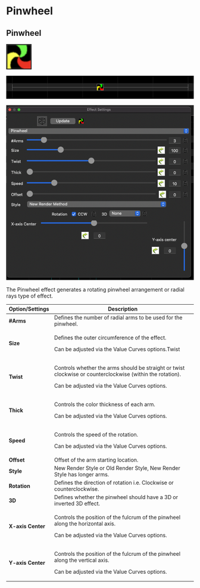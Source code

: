 # Pinwheel

## Pinwheel

![Icon](<../../.gitbook/assets/image (207) (1).png>)

![Sequencer Grid](<../../.gitbook/assets/image (640).png>)

![](<../../.gitbook/assets/image (559).png>)

The Pinwheel effect generates a rotating pinwheel arrangement or radial rays type of effect.

| Option/Settings   | Description                                                                                                                                                           |
| ----------------- | --------------------------------------------------------------------------------------------------------------------------------------------------------------------- |
| **#Arms**         | Defines the number of radial arms to be used for the pinwheel.                                                                                                        |
| **Size**          | <p>Defines the outer circumference of the effect.</p><p>Can be adjusted via the Value Curves options.Twist</p>                                                        |
| **Twist**         | <p>Controls whether the arms should be straight or twist clockwise or counterclockwise (within the rotation).</p><p>Can be adjusted via the Value Curves options.</p> |
| **Thick**         | <p>Controls the color thickness of each arm.</p><p>Can be adjusted via the Value Curves options.</p>                                                                  |
| **Speed**         | <p>Controls the speed of the rotation.</p><p>Can be adjusted via the Value Curves options.</p>                                                                        |
| **Offset**        | Offset of the arm starting location.                                                                                                                                  |
| **Style**         | New Render Style or Old Render Style, New Render Style has longer arms.                                                                                               |
| **Rotation**      | Defines the direction of rotation i.e. Clockwise or counterclockwise.                                                                                                 |
| **3D**            | Defines whether the pinwheel should have a 3D or inverted 3D effect.                                                                                                  |
| **X-axis Center** | <p>Controls the position of the fulcrum of the pinwheel along the horizontal axis.</p><p>Can be adjusted via the Value Curves options.</p>                            |
| **Y-axis Center** | <p>Controls the position of the fulcrum of the pinwheel along the vertical axis.</p><p>Can be adjusted via the Value Curves options.</p>                              |
